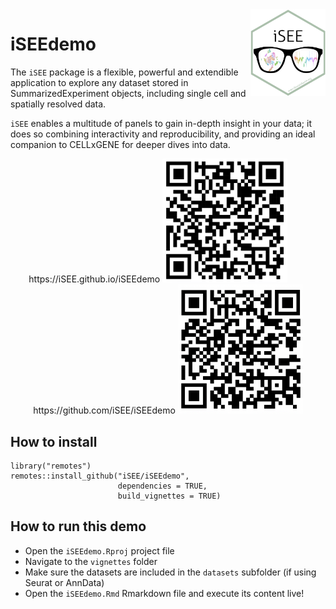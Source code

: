 <img src="vignettes/iSEE.png" align="right" alt="" width="120" />

# iSEEdemo

The `iSEE` package is a flexible, powerful and extendible application to explore any dataset stored in SummarizedExperiment objects, including single cell and spatially resolved data. 

`iSEE` enables a multitude of panels to gain in-depth insight in your data; it does so combining interactivity and reproducibility, and providing an ideal companion to CELLxGENE for deeper dives into data.

<p align="center">
https://iSEE.github.io/iSEEdemo
<img src="vignettes/qrcode_iSEEdemo_rendered.png" alt="" width="200" />
&nbsp;&nbsp;&nbsp;&nbsp;&nbsp;&nbsp;&nbsp;
https://github.com/iSEE/iSEEdemo
<img src="vignettes/qrcode_iSEEdemo.png" alt="" width="200" />
</p>

## How to install

```
library("remotes")
remotes::install_github("iSEE/iSEEdemo", 
                        dependencies = TRUE, 
                        build_vignettes = TRUE)
```

## How to run this demo

- Open the `iSEEdemo.Rproj` project file
- Navigate to the `vignettes` folder
- Make sure the datasets are included in the `datasets` subfolder (if using Seurat or AnnData)
- Open the `iSEEdemo.Rmd` Rmarkdown file and execute its content live!
